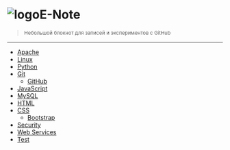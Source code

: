 <h1 style="padding-top:0; border-top:0"><img src="{{ site.baseurl }}/i/enote_logo.png" alt="logo" />E-Note</h1>

> <small>Небольшой блокнот для записей и экспериментов с GitHub</small>

---

- [Apache](apache)
- [Linux](linux)
- [Python](python)
- [Git](git)
  - [GitHub](git/github)
- [JavaScript](javascript)
- [MySQL](mysql)
- [HTML](html)
- [CSS](css)
  - [Bootstrap](css/bootstrap)
- [Security](security)
- [Web Services](web-services)
- [Test](test)

